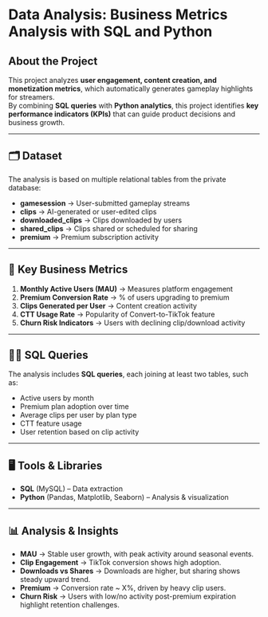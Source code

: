 # Data Analysis: Business Metrics Analysis with SQL and Python

## About the Project
This project analyzes **user engagement, content creation, and monetization metrics**, which automatically generates gameplay highlights for streamers.  
By combining **SQL queries** with **Python analytics**, this project identifies **key performance indicators (KPIs)** that can guide product decisions and business growth.  

---

## 🗂 Dataset
The analysis is based on multiple relational tables from the private database:

- **gamesession** → User-submitted gameplay streams  
- **clips** → AI-generated or user-edited clips  
- **downloaded_clips** → Clips downloaded by users  
- **shared_clips** → Clips shared or scheduled for sharing  
- **premium** → Premium subscription activity  
---

## 📌 Key Business Metrics
1. **Monthly Active Users (MAU)** → Measures platform engagement  
2. **Premium Conversion Rate** → % of users upgrading to premium  
3. **Clips Generated per User** → Content creation activity  
4. **CTT Usage Rate** → Popularity of Convert-to-TikTok feature  
5. **Churn Risk Indicators** → Users with declining clip/download activity  

---

## 🧑‍💻 SQL Queries
The analysis includes **SQL queries**, each joining at least two tables, such as:
- Active users by month  
- Premium plan adoption over time  
- Average clips per user by plan type  
- CTT feature usage  
- User retention based on clip activity  

---

## 🖥 Tools & Libraries
- **SQL** (MySQL) – Data extraction  
- **Python** (Pandas, Matplotlib, Seaborn) – Analysis & visualization  

---

## 📊 Analysis & Insights
- **MAU** → Stable user growth, with peak activity around seasonal events.
- **Clip Engagement** → TikTok conversion shows high adoption.
- **Downloads vs Shares** → Downloads are higher, but sharing shows steady upward trend.
- **Premium** → Conversion rate ~ X%, driven by heavy clip users.
- **Churn Risk** → Users with low/no activity post-premium expiration highlight retention challenges.
